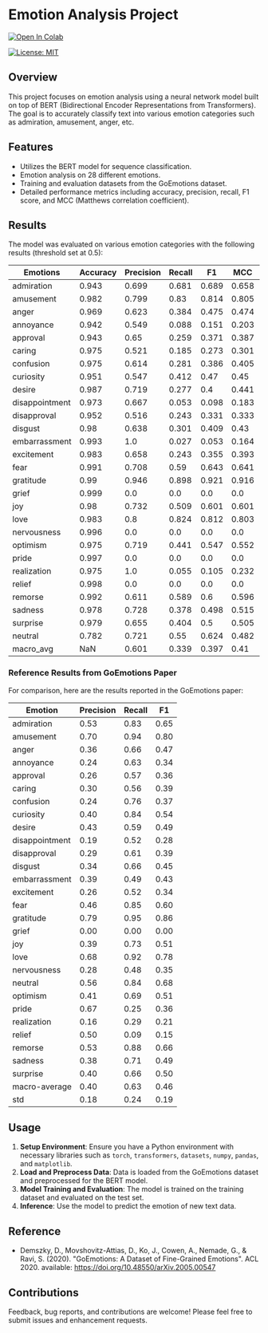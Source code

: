 # Emotion Analysis Project
<a target="_blank" href="https://colab.research.google.com/github/MMahdiSetak/Emotion-Analysis/blob/main/go-emotions/go-emotions.ipynb">
  <img src="https://colab.research.google.com/assets/colab-badge.svg" alt="Open In Colab"/>
</a>

[![License: MIT](https://img.shields.io/badge/License-MIT-yellow.svg)](https://github.com/MMahdiSetak/Emotion-Analysis/blob/main/LICENSE)

## Overview
This project focuses on emotion analysis using a neural network model built on top of BERT (Bidirectional Encoder Representations from Transformers). The goal is to accurately classify text into various emotion categories such as admiration, amusement, anger, etc.

## Features
- Utilizes the BERT model for sequence classification.
- Emotion analysis on 28 different emotions.
- Training and evaluation datasets from the GoEmotions dataset.
- Detailed performance metrics including accuracy, precision, recall, F1 score, and MCC (Matthews correlation coefficient).

## Results
The model was evaluated on various emotion categories with the following results (threshold set at 0.5):

| Emotions       | Accuracy | Precision | Recall | F1     | MCC    | Support |
|----------------|----------|-----------|--------|--------|--------|---------|
| admiration     | 0\.943   | 0\.699    | 0\.681 | 0\.689 | 0\.658 | 504\.0  |
| amusement      | 0\.982   | 0\.799    | 0\.83  | 0\.814 | 0\.805 | 264\.0  |
| anger          | 0\.969   | 0\.623    | 0\.384 | 0\.475 | 0\.474 | 198\.0  |
| annoyance      | 0\.942   | 0\.549    | 0\.088 | 0\.151 | 0\.203 | 320\.0  |
| approval       | 0\.943   | 0\.65     | 0\.259 | 0\.371 | 0\.387 | 351\.0  |
| caring         | 0\.975   | 0\.521    | 0\.185 | 0\.273 | 0\.301 | 135\.0  |
| confusion      | 0\.975   | 0\.614    | 0\.281 | 0\.386 | 0\.405 | 153\.0  |
| curiosity      | 0\.951   | 0\.547    | 0\.412 | 0\.47  | 0\.45  | 284\.0  |
| desire         | 0\.987   | 0\.719    | 0\.277 | 0\.4   | 0\.441 | 83\.0   |
| disappointment | 0\.973   | 0\.667    | 0\.053 | 0\.098 | 0\.183 | 151\.0  |
| disapproval    | 0\.952   | 0\.516    | 0\.243 | 0\.331 | 0\.333 | 267\.0  |
| disgust        | 0\.98    | 0\.638    | 0\.301 | 0\.409 | 0\.43  | 123\.0  |
| embarrassment  | 0\.993   | 1\.0      | 0\.027 | 0\.053 | 0\.164 | 37\.0   |
| excitement     | 0\.983   | 0\.658    | 0\.243 | 0\.355 | 0\.393 | 103\.0  |
| fear           | 0\.991   | 0\.708    | 0\.59  | 0\.643 | 0\.641 | 78\.0   |
| gratitude      | 0\.99    | 0\.946    | 0\.898 | 0\.921 | 0\.916 | 352\.0  |
| grief          | 0\.999   | 0\.0      | 0\.0   | 0\.0   | 0\.0   | 6\.0    |
| joy            | 0\.98    | 0\.732    | 0\.509 | 0\.601 | 0\.601 | 161\.0  |
| love           | 0\.983   | 0\.8      | 0\.824 | 0\.812 | 0\.803 | 238\.0  |
| nervousness    | 0\.996   | 0\.0      | 0\.0   | 0\.0   | 0\.0   | 23\.0   |
| optimism       | 0\.975   | 0\.719    | 0\.441 | 0\.547 | 0\.552 | 186\.0  |
| pride          | 0\.997   | 0\.0      | 0\.0   | 0\.0   | 0\.0   | 16\.0   |
| realization    | 0\.975   | 1\.0      | 0\.055 | 0\.105 | 0\.232 | 145\.0  |
| relief         | 0\.998   | 0\.0      | 0\.0   | 0\.0   | 0\.0   | 11\.0   |
| remorse        | 0\.992   | 0\.611    | 0\.589 | 0\.6   | 0\.596 | 56\.0   |
| sadness        | 0\.978   | 0\.728    | 0\.378 | 0\.498 | 0\.515 | 156\.0  |
| surprise       | 0\.979   | 0\.655    | 0\.404 | 0\.5   | 0\.505 | 141\.0  |
| neutral        | 0\.782   | 0\.721    | 0\.55  | 0\.624 | 0\.482 | 1787\.0 |
| macro\_avg     | NaN      | 0\.601    | 0\.339 | 0\.397 | 0\.41  | NaN     |


### Reference Results from GoEmotions Paper
For comparison, here are the results reported in the GoEmotions paper:

| Emotion       | Precision | Recall | F1   |
|---------------|-----------|--------|------|
| admiration    | 0.53      | 0.83   | 0.65 |
| amusement     | 0.70      | 0.94   | 0.80 |
| anger         | 0.36      | 0.66   | 0.47 |
| annoyance     | 0.24      | 0.63   | 0.34 |
| approval      | 0.26      | 0.57   | 0.36 |
| caring        | 0.30      | 0.56   | 0.39 |
| confusion     | 0.24      | 0.76   | 0.37 |
| curiosity     | 0.40      | 0.84   | 0.54 |
| desire        | 0.43      | 0.59   | 0.49 |
| disappointment| 0.19      | 0.52   | 0.28 |
| disapproval   | 0.29      | 0.61   | 0.39 |
| disgust       | 0.34      | 0.66   | 0.45 |
| embarrassment | 0.39      | 0.49   | 0.43 |
| excitement    | 0.26      | 0.52   | 0.34 |
| fear          | 0.46      | 0.85   | 0.60 |
| gratitude     | 0.79      | 0.95   | 0.86 |
| grief         | 0.00      | 0.00   | 0.00 |
| joy           | 0.39      | 0.73   | 0.51 |
| love          | 0.68      | 0.92   | 0.78 |
| nervousness   | 0.28      | 0.48   | 0.35 |
| neutral       | 0.56      | 0.84   | 0.68 |
| optimism      | 0.41      | 0.69   | 0.51 |
| pride         | 0.67      | 0.25   | 0.36 |
| realization   | 0.16      | 0.29   | 0.21 |
| relief        | 0.50      | 0.09   | 0.15 |
| remorse       | 0.53      | 0.88   | 0.66 |
| sadness       | 0.38      | 0.71   | 0.49 |
| surprise      | 0.40      | 0.66   | 0.50 |
| macro-average | 0.40      | 0.63   | 0.46 |
| std           | 0.18      | 0.24   | 0.19 |

## Usage
1. **Setup Environment**: Ensure you have a Python environment with necessary libraries such as `torch`, `transformers`, `datasets`, `numpy`, `pandas`, and `matplotlib`.
2. **Load and Preprocess Data**: Data is loaded from the GoEmotions dataset and preprocessed for the BERT model.
3. **Model Training and Evaluation**: The model is trained on the training dataset and evaluated on the test set.
4. **Inference**: Use the model to predict the emotion of new text data.



## Reference
- Demszky, D., Movshovitz-Attias, D., Ko, J., Cowen, A., Nemade, G., & Ravi, S. (2020). "GoEmotions: A Dataset of Fine-Grained Emotions". ACL 2020. available: https://doi.org/10.48550/arXiv.2005.00547


## Contributions
Feedback, bug reports, and contributions are welcome! Please feel free to submit issues and enhancement requests.
